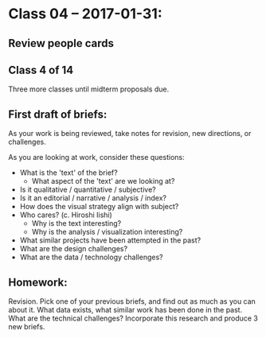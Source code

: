 # Class 04 – 2017-01-31:

## Review people cards

## Class 4 of 14
Three more classes until midterm proposals due.
 

## First draft of briefs:
As your work is being reviewed, take notes for revision, new directions, or challenges.

As you are looking at work, consider these questions:
 * What is the 'text' of the brief?
     * What aspect of the 'text' are we looking at?
 * Is it qualitative / quantitative / subjective?
 * Is it an editorial / narrative / analysis / index?
 * How does the visual strategy align with subject?
 * Who cares?  (c. Hiroshi Iishi)
     * Why is the text interesting?
     * Why is the analysis / visualization interesting?
 * What similar projects have been attempted in the past?
 * What are the design challenges?
 * What are the data / technology challenges?
    
## Homework:
Revision. Pick one of your previous briefs, and find out as much as you can about it. What data exists, what similar work has been done in the past. What are the technical challenges? Incorporate this research and produce 3 new briefs.





